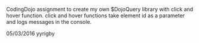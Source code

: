 CodingDojo assignment to create my own $DojoQuery library with click and hover function.
click and hover functions take element id as a parameter and logs messages in the console.

05/03/2016
yyrigby